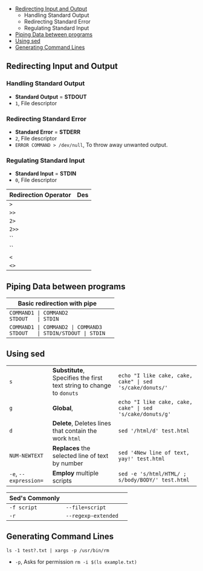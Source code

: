 - [Redirecting Input and Output](#redirecting-input-and-output)
    - Handling Standard Output
    - Redirecting Standard Error
    - Regulating Standard Input
- [Piping Data between programs](#piping-data-between-programs)
- [Using sed](#using-sed)
- [Generating Command Lines](#generating-command-lines)

## Redirecting Input and Output
### Handling Standard Output
- **Standard Output** = **STDOUT**
- `1`, File descriptor

### Redirecting Standard Error
- **Standard Error** = **STDERR**
- `2`, File descriptor
- `ERROR COMMAND > /dev/null`, To throw away unwanted output.

### Regulating Standard Input
- **Standard Input** = **STDIN**
- `0`, File descriptor

|**Redirection Operator**|**Des**|
|---|---|
|`>`||
|`>>`||
|`2>`||
|`2>>`||
|``||
|``||
|`<`||
|`<>`||

## Piping Data between programs

|**Basic redirection with pipe**||
|---|---|
|`COMMAND1 \| COMMAND2`<br>`STDOUT   \| STDIN`||
|`COMMAND1 \| COMMAND2 \| COMMAND3`<br>`STDOUT   \| STDIN/STDOUT \| STDIN`||

## Using sed

||||
|---|---|---|
|`s`|**Substitute**, Specifies the first text string to change to `donuts`|`echo "I like cake, cake, cake" \| sed 's/cake/donuts/'`|
|`g`|**Global**,|`echo "I like cake, cake, cake" \| sed 's/cake/donuts/g'`|
|`d`|**Delete**, Deletes lines that contain the work `html`|`sed '/html/d' test.html`|
|`NUM-NEWTEXT`|**Replaces** the selected line of text by number|`sed '4New line of text, yay!' test.html`|
|`-e`, `--expression=`|**Employ** multiple scripts|`sed -e 's/html/HTML/ ; s/body/BODY/' test.html`|

|**Sed's Commonly**|||
|---|---|---|
|`-f script`|`--file=script`||
|`-r`|`--regexp-extended`||

## Generating Command Lines
`ls -1 test?.txt | xargs -p /usr/bin/rm`
- `-p`, Asks for permission
`rm -i $(ls example.txt)`